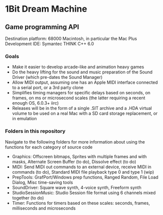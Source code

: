 # 1Bit Dream Machine

## Game programming API 

Destination platform: 68000 Macintosh, in particular the Mac Plus 
Development IDE: Symantec THINK C++ 6.0

### Goals

* Make it easier to develop arcade-like and animation heavy games
* Do the heavy lifting for the sound and music preparation of the Sound Driver (which pre-dates the Sound Manager)
* Allow MIDI output, assuming one has an Apple MIDI interface connected to a serial port, or a 3rd party clone
* Simplifies timing managers for specific delays based on seconds, on frames, on ms or microsecond scales (the latter requiring a recent enough OS, 6.0.3+ iirc)
* Releases will be in the form of a single .SIT archive and a .HDA virtual volume to be used on a real Mac with a SD card storage replacement, or in emulation

### Folders in this repository 
Navigate to the following folders for more information about using the functions for each category of source code 

* Graphics:  Offscreen bitmaps, Sprites with multiple frames and with masks, Alternate Screen Buffer (to do), Dissolve effect (to do) 
* MIDI: Send MIDI out commands to an external device, receive MIDI in commands (to do), Standard MIDI file playback type 0 and type 1 (wip) 
* PrepTools: GrafPort/Windows prep functions, Ranged Random, File Load Dialog, Misc time-saving tools 
* SoundDriver: Square wave synth, 4-voice synth, Freeform synth
* StudioSessionMusic: Studio Session file format using 6 channels mixed together (to do)
* Timer: Functions for timers based on these scales: seconds, frames, milliseconds and microseconds
